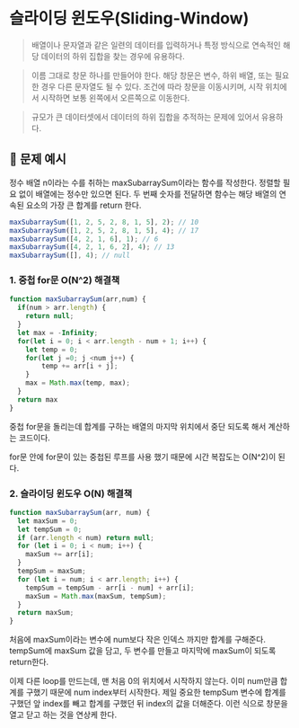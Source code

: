 # 슬라이딩 윈도우(Sliding-Window)

> 배열이나 문자열과 같은 일련의 데이터를 입력하거나 특정 방식으로 연속적인 해당 데이터의 하위 집합을 찾는 경우에 유용하다.

> 이름 그대로 창문 하나를 만들어야 한다. 해당 창문은 변수, 하위 배열, 또는 필요한 경우 다른 문자열도 될 수 있다. 조건에 따라 창문을 이동시키며, 시작 위치에서 시작하면 보통 왼쪽에서 오른쪽으로 이동한다.

> 규모가 큰 데이터셋에서 데이터의 하위 집합을 추적하는 문제에 있어서 유용하다.

## 📖 문제 예시

정수 배열 n이라는 수를 취하는 maxSubarraySum이라는 함수를 작성한다. 정렬할 필요 없이 배열에는 정수만 있으면 된다. 두 번째 숫자를 전달하면 함수는 해당 배열의 연속된 요소의 가장 큰 합계를 return 한다.

```javascript
maxSubarraySum([1, 2, 5, 2, 8, 1, 5], 2); // 10
maxSubarraySum([1, 2, 5, 2, 8, 1, 5], 4); // 17
maxSubarraySum([4, 2, 1, 6], 1); // 6
maxSubarraySum([4, 2, 1, 6, 2], 4); // 13
maxSubarraySum([], 4); // null
```

### 1. 중첩 for문 O(N^2) 해결책

```javascript
function maxSubarraySum(arr,num) {
  if(num > arr.length) {
    return null;
  }
  let max = -Infinity;
  for(let i = 0; i < arr.length - num + 1; i++) {
    let temp = 0;
    for(let j =0; j <num j++) {
        temp += arr[i + j];
    }
    max = Math.max(temp, max);
  }
  return max
}
```

중첩 for문을 돌리는데 합계를 구하는 배열의 마지막 위치에서 중단 되도록 해서 계산하는 코드이다.

for문 안에 for문이 있는 중첩된 루프를 사용 했기 때문에 시간 복잡도는 O(N^2)이 된다.

### 2. 슬라이딩 윈도우 O(N) 해결책

```javascript
function maxSubarraySum(arr, num) {
  let maxSum = 0;
  let tempSum = 0;
  if (arr.length < num) return null;
  for (let i = 0; i < num; i++) {
    maxSum += arr[i];
  }
  tempSum = maxSum;
  for (let i = num; i < arr.length; i++) {
    tempSum = tempSum - arr[i - num] + arr[i];
    maxSum = Math.max(maxSum, tempSum);
  }
  return maxSum;
}
```

처음에 maxSum이라는 변수에 num보다 작은 인덱스 까지만 합계를 구해준다.
tempSum에 maxSum 값을 담고, 두 변수를 만들고 마지막에 maxSum이 되도록 return한다.

이제 다른 loop를 만드는데, 맨 처음 0의 위치에서 시작하지 않는다. 이미 num만큼 합계를 구했기 때문에 num index부터 시작한다.
제일 중요한 tempSum 변수에 합계를 구했던 앞 index를 빼고 합계를 구했던 뒤 index의 값을 더해준다.
이런 식으로 창문을 열고 닫고 하는 것을 연상케 한다.
